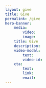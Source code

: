 ```yaml
---
layout: give
title: Give
permalink: /give
hero-banner:
    media:
        video: 
        image:
    title: Give
    description: 
    video-modal:
        text:
        video-id: 
    cta:
        text: 
        link: 
        email: 
---
```

